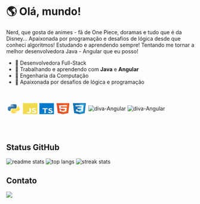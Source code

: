 # 🌎 Olá, mundo! 

Nerd, que gosta de animes - fã de One Piece, doramas e tudo que é da Disney...
Apaixonada por programação e desafios de lógica desde que conheci algoritmos!
Estudando e aprendendo sempre! 
Tentando me tornar a melhor desenvolvedora Java - Angular que eu posso!


- 📌 Desenvolvedora Full-Stack
- 🌱 Trabalhando e aprendendo com **Java** e **Angular**
- 📖 Engenharia da Computação
- 💭 Apaixonada por desafios de lógica e programação

<br>

<div style="display: inline_block"><br>
  <img align="center" alt="diva-Python" height="30" width="40" src="https://raw.githubusercontent.com/devicons/devicon/master/icons/python/python-original.svg">
  <img align="center" alt="diva-Js" height="30" width="40" src="https://raw.githubusercontent.com/devicons/devicon/master/icons/javascript/javascript-plain.svg">
  <img align="center" alt="diva-Ts" height="30" width="40" src="https://raw.githubusercontent.com/devicons/devicon/master/icons/typescript/typescript-plain.svg">
  <img align="center" alt="diva-HTML" height="30" width="40" src="https://raw.githubusercontent.com/devicons/devicon/master/icons/html5/html5-original.svg">
  <img align="center" alt="diva-CSS" height="30" width="40" src="https://raw.githubusercontent.com/devicons/devicon/master/icons/css3/css3-original.svg">
  <img align="center" alt="diva-Angular" height="30" width="40" src="https://cdn.jsdelivr.net/gh/devicons/devicon/icons/angularjs/angularjs-original.svg">
  <img align="center" alt="diva-Angular" height="30" width="40" src="https://cdn.jsdelivr.net/gh/devicons/devicon/icons/java/java-original.svg">
</div>

## 

<br>

## Status GitHub
<div >
  <img height=170 src="https://github-readme-stats-salesp07.vercel.app/api?username=divaprates&count_private=true&show_icons=true&theme=default&rank_icon=github&border_radius=10" alt="readme stats"/>
  <img height=170 src="https://github-readme-stats.vercel.app/api/top-langs/?username=divaprates&layout=compact&langs_count=6" alt="top langs"/>
  <img height=160 src="https://streak-stats.demolab.com/?user=divaprates&count_private=true&theme=default&border_radius=10" alt="streak stats"/>
  
</div>

## Contato
<div> 
  <a href="https://www.linkedin.com/in/diva-p/" target="_blank"><img src="https://img.shields.io/badge/-LinkedIn-%230077B5?style=for-the-badge&logo=linkedin&logoColor=white" target="_blank"></a> 
</div>

<br><br>

